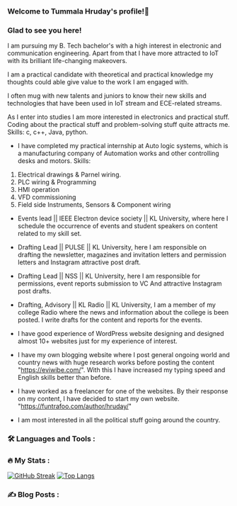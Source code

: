 ### Welcome to Tummala Hruday's profile!👋

### Glad to see you here!
I am pursuing my B. Tech bachelor's with a high interest in electronic and communication engineering. Apart from that I have more attracted to IoT with its brilliant life-changing makeovers.

I am a practical candidate with theoretical and practical knowledge my thoughts could able give value to the work I am engaged with. 

I often mug with new talents and juniors to know their new skills and technologies that have been used in IoT stream and ECE-related streams.

As I enter into studies I am more interested in electronics and practical stuff. Coding about the practical stuff and problem-solving stuff quite attracts me. Skills: c, c++, Java, python.

- I have completed my practical internship at Auto logic systems, which is a manufacturing company of Automation works and other controlling desks and motors. 
Skills: 
1. Electrical drawings & Parnel wiring.
2. PLC wiring & Programming
3. HMI operation
4. VFD commissioning
5. Field side Instruments, Sensors & Component wiring

- Events lead || IEEE Electron device society || KL University, where here I schedule the occurrence of events and student speakers on content related to my skill set.

- Drafting Lead || PULSE || KL University, here I am responsible on drafting the newsletter, magazines and invitation letters and permission letters and Instagram attractive post draft.

- Drafting Lead || NSS || KL University, here I am responsible for permissions, event reports submission to VC And attractive Instagram post drafts.

- Drafting, Advisory || KL Radio || KL University, I am a member of my college Radio where the news and information about the college is been posted. I write drafts for the content and reports for the events. 

- I have good experience of WordPress website designing and designed almost 10+ websites just for my experience of interest. 

- I have my own blogging website where I post general ongoing world and country news with huge research works before posting the content "https://eviwibe.com/". With this I have increased my typing speed and English skills better than before. 

- I have worked as a freelancer for one of the websites. By their response on my content, I have decided to start my own website. "https://funtrafoo.com/author/hruday/"

- I am most interested in all the political stuff going around the country.

### :hammer_and_wrench: Languages and Tools :



### :fire: My Stats :
[![GitHub Streak](http://github-readme-streak-stats.herokuapp.com?user=Hruday23&theme=dark&mode=weekly)](https://git.io/streak-stats)
[![Top Langs](https://github-readme-stats.vercel.app/api/top-langs/?username=Hruday23&layout=compact&theme=vision-friendly-dark)](https://github.com/anuraghazra/github-readme-stats)

### :writing_hand: Blog Posts :
<!-- BLOG-POST-LIST:START -->
<!-- BLOG-POST-LIST:END -->

